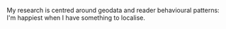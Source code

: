 My research is centred around geodata and reader behavioural patterns: I'm happiest when I have something to localise. 
